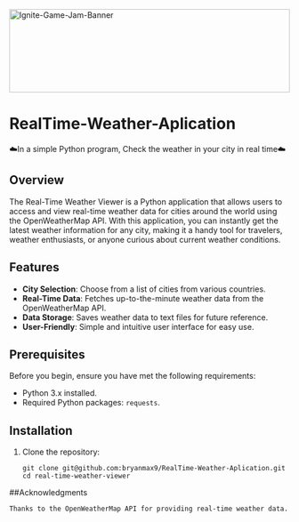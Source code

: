 <img src="https://i.imgur.com/phJRWhB.png" alt="Ignite-Game-Jam-Banner" width="100%" height="150px">

# RealTime-Weather-Aplication
☁️In a simple Python program, Check the weather in your city in real time☁️


## Overview

The Real-Time Weather Viewer is a Python application that allows users to access and view real-time weather data for cities around the world using the OpenWeatherMap API. With this application, you can instantly get the latest weather information for any city, making it a handy tool for travelers, weather enthusiasts, or anyone curious about current weather conditions.

## Features

- **City Selection**: Choose from a list of cities from various countries.
- **Real-Time Data**: Fetches up-to-the-minute weather data from the OpenWeatherMap API.
- **Data Storage**: Saves weather data to text files for future reference.
- **User-Friendly**: Simple and intuitive user interface for easy use.

## Prerequisites

Before you begin, ensure you have met the following requirements:

- Python 3.x installed.
- Required Python packages: `requests`.

## Installation

1. Clone the repository:

   ```shell
   git clone git@github.com:bryanmax9/RealTime-Weather-Aplication.git
   cd real-time-weather-viewer

##Acknowledgments

    Thanks to the OpenWeatherMap API for providing real-time weather data.
